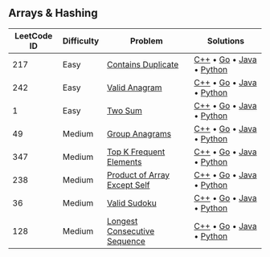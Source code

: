 ## Arrays & Hashing

| LeetCode ID | Difficulty | Problem                                                                                     | Solutions                                                                                                                                                                                                                                                                                                                                                                                                                                                  |
| ----------- | ---------- | ------------------------------------------------------------------------------------------- | ---------------------------------------------------------------------------------------------------------------------------------------------------------------------------------------------------------------------------------------------------------------------------------------------------------------------------------------------------------------------------------------------------------------------------------------------------------- |
| 217         | Easy       | [Contains Duplicate](https://leetcode.com/problems/contains-duplicate/)                     | [C++](./01-arrays_%26_hashing/00217-Contains_Duplicate/00217-contains_duplicate.cpp) &bull; [Go](./01-arrays_%26_hashing/00217-Contains_Duplicate/00217-contains_duplicate.go) &bull; [Java](./01-arrays_%26_hashing/00217-Contains_Duplicate/00217-contains_duplicate.java) &bull; [Python](./01-arrays_%26_hashing/00217-Contains_Duplicate/00217-contains_duplicate.py)                                                                                 |
| 242         | Easy       | [Valid Anagram](https://leetcode.com/problems/valid-anagram/)                               | [C++](./01-arrays_%26_hashing/00242-Valid_Anagram/00242-valid_anagram.cpp) &bull; [Go](./01-arrays_%26_hashing/00242-Valid_Anagram/00242-valid_anagram.go) &bull; [Java](./01-arrays_%26_hashing/00242-Valid_Anagram/00242-valid_anagram.java) &bull; [Python](./01-arrays_%26_hashing/00242-Valid_Anagram/00242-valid_anagram.py)                                                                                                                         |
| 1           | Easy       | [Two Sum](https://leetcode.com/problems/two-sum/)                                           | [C++](./01-arrays_%26_hashing/00001-Two_Sum/00001-two_sum.cpp) &bull; [Go](./01-arrays_%26_hashing/00001-Two_Sum/00001-two_sum.go) &bull; [Java](./01-arrays_%26_hashing/00001-Two_Sum/00001-two_sum.java) &bull; [Python](./01-arrays_%26_hashing/00001-Two_Sum/00001-two_sum.py)                                                                                                                                                                         |
| 49          | Medium     | [Group Anagrams](https://leetcode.com/problems/group-anagrams/)                             | [C++](./01-arrays_%26_hashing/00049-Group_Anagrams/00049-group_anagrams.cpp) &bull; [Go](./01-arrays_%26_hashing/00049-Group_Anagrams/00049-group_anagrams.go) &bull; [Java](./01-arrays_%26_hashing/00049-Group_Anagrams/00049-group_anagrams.java) &bull; [Python](./01-arrays_%26_hashing/00049-Group_Anagrams/00049-group_anagrams.py)                                                                                                                 |
| 347         | Medium     | [Top K Frequent Elements](https://leetcode.com/problems/top-k-frequent-elements/)           | [C++](./01-arrays_%26_hashing/00347-Top_K_Frequent_Elements/00347-top_k_frequent_elements.cpp) &bull; [Go](./01-arrays_%26_hashing/00347-Top_K_Frequent_Elements/00347-top_k_frequent_elements.go) &bull; [Java](./01-arrays_%26_hashing/00347-Top_K_Frequent_Elements/00347-top_k_frequent_elements.java) &bull; [Python](./01-arrays_%26_hashing/00347-Top_K_Frequent_Elements/00347-top_k_frequent_elements.py)                                         |
| 238         | Medium     | [Product of Array Except Self](https://leetcode.com/problems/product-of-array-except-self/) | [C++](./01-arrays_%26_hashing/00238-Product_of_Array_Except_Self/00238-product_of_array_except_self.cpp) &bull; [Go](./01-arrays_%26_hashing/00238-Product_of_Array_Except_Self/00238-product_of_array_except_self.go) &bull; [Java](./01-arrays_%26_hashing/00238-Product_of_Array_Except_Self/00238-product_of_array_except_self.java) &bull; [Python](./01-arrays_%26_hashing/00238-Product_of_Array_Except_Self/00238-product_of_array_except_self.py) |
| 36          | Medium     | [Valid Sudoku](https://leetcode.com/problems/valid-sudoku/)                                 | [C++](./01-arrays_%26_hashing/00036-Valid-Sudoku/00036-valid_sudoku.cpp) &bull; [Go](./01-arrays_%26_hashing/00036-Valid-Sudoku/00036-valid_sudoku.go) &bull; [Java](./01-arrays_%26_hashing/00036-Valid-Sudoku/00036-valid_sudoku.java) &bull; [Python](./01-arrays_%26_hashing/00036-Valid-Sudoku/00036-valid_sudoku.py)                                                                                                                                 |
| 128         | Medium     | [Longest Consecutive Sequence](https://leetcode.com/problems/longest-consecutive-sequence/) | [C++](./01-arrays_%26_hashing/00128-Longest_Consecutive_Sequence/00128-longest_consecutive_sequence.cpp) &bull; [Go](./01-arrays_%26_hashing/00128-Longest_Consecutive_Sequence/00128-longest_consecutive_sequence.go) &bull; [Java](./01-arrays_%26_hashing/00128-Longest_Consecutive_Sequence/00128-longest_consecutive_sequence.java) &bull; [Python](./01-arrays_%26_hashing/00128-Longest_Consecutive_Sequence/00128-longest_consecutive_sequence.py) |
